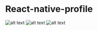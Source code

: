 # React-native-profile

![alt text](https://user-images.githubusercontent.com/31764710/57010864-2e6f0f00-6c29-11e9-91f8-d9dd23a7bb3d.JPG)
![alt text](https://user-images.githubusercontent.com/31764710/57010866-2fa03c00-6c29-11e9-9f0f-d8cbd8e29495.JPG)
![alt text](https://user-images.githubusercontent.com/31764710/57018927-55403c00-6c4f-11e9-93bf-d58aaca895ac.JPG)
